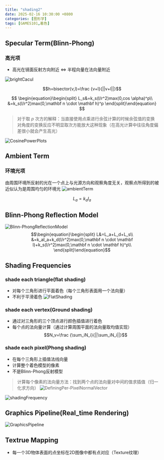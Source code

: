 ```yaml
---
title: "shading2"
date: 2025-02-16 10:30:00 +0800
categories: [图形学]
tags: [GAMES101,着色]
---
```

## Specular Term(Blinn-Phong)

### 高光项

- 高光在镜面反射方向附近 <=> 半程向量在法向量附近

![brightCacul](assets/img/brightCacul.png)  

$$h=bisector(v,l)=\frac {v+l}{||v+l||}$$

$$
\begin{equation}\begin{split}
L_s&=k_s(I/r^2)max(0,cos \alpha)^p\\
&=k_s(I/r^2)max(0,\mathbf n \cdot \mathbf h)^p
\end{split}\end{equation}
$$
>对于取 $p$ 次方的解释：当直接使用点乘进行余弦计算的时候余弦值的变换对角度的变换反应不明显取次方能放大这种现象（在高光计算中往往角度偏差很小就会产生高光）

![CosinePowerPlots](assets/img/CosinePowerPlots.png)

## Ambient Term

### 环境光项

由周围环境所反射的光在一个点上与光源方向和观察角度无关，观察点所得到的被近似认为是周围均匀的环境光
![ambientTerm](assets/img/ambientTerm.png)

$$L_a=k_aI_a$$

## Blinn-Phong Reflection Model

![Blinn-PhongReflectionModel](assets/img/Blinn-PhongReflectionModel.png)
$$\begin{equation}\begin{split}
L&=L_a+L_d+L_s\\
&=k_aI_a+k_d(I/r^2)max(0,\mathbf n \cdot \mathbf l)+k_s(I/r^2)max(0,\mathbf n \cdot \mathbf h)^p\\
\end{split}\end{equation}$$
## Shading Frequencies
### shade each triangle(flat shading)
- 对每个三角形进行平面着色（每个三角形表面用一个法向量）
- 不利于平滑着色
![FlatShading](assets/img/FlatShading.png)

### shade each vertex(Ground shading)
- 通过对三角形的三个顶点进行颜色插值进行着色
- 每个点的法向量计算（通过计算周围平面的法向量取均值实现）
$$N_v=\frac {\sum_iN_i}{||\sum_iN_i||}$$
### shade each pixel(Phong shading)
- 在每个三角形上插值法线向量
- 计算整个着色模型的像素
- 不是Blinn-Phong反射模型
>计算每个像素的法向量方法：找到两个点的法向量对中间的值求插值（归一化求方向）
>![DefiningPer-PixelNormalVector](assets/img/DefiningPer-PixelNormalVector.png)


![shadingFrequency](assets/img/shadingFrequency.png)

## Graphics Pipeline(Real_time Rendering)
![GraphicsPipeline](assets/img/GraphicsPipeline.png)

## Textrue Mapping

- 每一个3D物体表面的点坐标在2D图像中都有点对应（Texture纹理）
